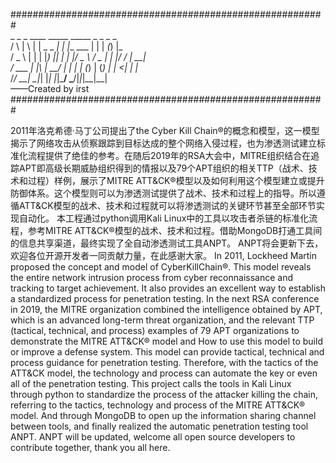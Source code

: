 #########################################################  
    _    _   _ ____ _____   _____           _ _    _ _     
   / \  | \ | |  _ \_   _| |_   _|__   ___ | | | _(_) |_   
  / _ \ |  \| | |_) || |     | |/ _ \ / _ \| | |/ / | __|  
 / ___ \| |\  |  __/ | |     | | (_) | (_) | |   <| | |_   
/_/   \_\_| \_|_|    |_|     |_|\___/ \___/|_|_|\_\_|\__|  
                                        ——Created by irst                  
#########################################################                                                        
                                         

2011年洛克希德·马丁公司提出了the Cyber Kill Chain®的概念和模型，这一模型揭示了网络攻击从侦察跟踪到目标达成的整个网络入侵过程，也为渗透测试建立标准化流程提供了绝佳的参考。在随后2019年的RSA大会中，MITRE组织结合在追踪APT即高级长期威胁组织得到的情报以及79个APT组织的相关TTP（战术、技术和过程）样例，展示了MITRE ATT&CK®模型以及如何利用这个模型建立或提升防御体系。这个模型则可以为渗透测试提供了战术、技术和过程上的指导。所以遵循ATT&CK模型的战术、技术和过程就可以将渗透测试的关键环节甚至全部环节实现自动化。
本工程通过python调用Kali Linux中的工具以攻击者杀链的标准化流程，参考MITRE ATT&CK®模型的战术、技术和过程。借助MongoDB打通工具间的信息共享渠道，最终实现了全自动渗透测试工具ANPT。
ANPT将会更新下去，欢迎各位开源开发者一同贡献力量，在此感谢大家。
In 2011, Lockheed Martin proposed the concept and model of Cyber ​​KillChain®. This model reveals the entire network intrusion process from cyber reconnaissance and tracking to target achievement. It also provides an excellent way to establish a standardized process for penetration testing. In the next RSA conference in 2019, the MITRE organization combined the intelligence obtained by APT, which is an advanced long-term threat organization, and the relevant TTP (tactical, technical, and process) examples of 79 APT organizations to demonstrate the MITRE ATT&CK® model and How to use this model to build or improve a defense system. This model can provide tactical, technical and process guidance for penetration testing. Therefore, with the tactics of the ATT&CK model, the technology and process can automate the key or even all of the penetration testing.
This project calls the tools in Kali Linux through python to standardize the process of the attacker killing the chain, referring to the tactics, technology and process of the MITRE ATT&CK® model. And through MongoDB to open up the information sharing channel between tools, and finally realized the automatic penetration testing tool ANPT.
ANPT will be updated, welcome all open source developers to contribute together, thank you all here.
